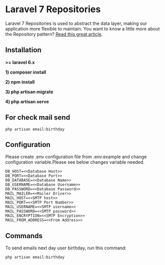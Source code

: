 

# Laravel 7 Repositories
Laravel 7 Repositories is used to abstract the data layer, making our application more flexible to maintain.
You want to know a little more about the Repository pattern? [Read this great article](http://bit.ly/1IdmRNS).

## Installation
**>= laravel 6.x**

**1) composer install**

**2) npm install**

**3) php artisan migrate**

**4) php artisan serve**

## For check mail send
```
php artisan email:birthday
```
## Configuration

Please create .env configuration file from .env.example and change configuration variable.Please see below changes variable needed.

```
DB_HOST=<<Database Host>>
DB_PORT=<<Database Port>>
DB_DATABASE=<<Database Name>>
DB_USERNAME=<<Database Username>>
DB_PASSWORD=<<Database Password>>
MAIL_MAILER=<<Mailer Driver>>
MAIL_HOST=<<SMTP host>>
MAIL_PORT=<<SMTP Port Number>>
MAIL_USERNAME=<<SMTP username>>
MAIL_PASSWORD=<<SMTP password>>
MAIL_ENCRYPTION=<<SMTP Encryption>>
MAIL_FROM_ADDRESS=<<From Address>>
```

## Commands
To send emails next day user birthday, run this command:
```
php artisan email:birthday
```
